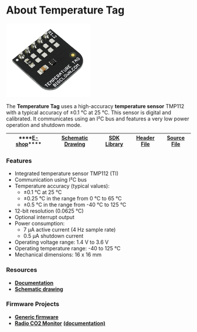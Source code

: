 # About Temperature Tag

![](../.gitbook/assets/_basics_module-overview_temperature-tag.png)

The **Temperature Tag** uses a high-accuracy **temperature sensor** TMP112 with a typical accuracy of ±0.1 °C at 25 °C. This sensor is digital and calibrated. It communicates using an I²C bus and features a very low power operation and shutdown mode.

| \*\*\*\*[**E-shop**](https://shop.bigclown.com/temperature-tag)\*\*\*\* | [**Schematic Drawing**](https://github.com/bigclownlabs/bc-hardware/tree/master/out/bc-tag-temperature) | [**SDK Library**](https://sdk.bigclown.com/group__bc__tag__temperature) | [**Header File**](https://github.com/bigclownlabs/bcf-sdk/blob/master/bcl/inc/bc_tag_temperature.h) | [**Source File**](https://github.com/bigclownlabs/bcf-sdk/blob/master/bcl/src/bc_tag_temperature.c) |
| :---: | :---: | :---: | :---: | :---: |


### Features <a id="features"></a>

* Integrated temperature sensor TMP112 \(TI\)
* Communication using I²C bus
* Temperature accuracy \(typical values\):
  * ±0.1 °C at 25 °C
  * ±0.25 °C in the range from 0 °C to 65 °C
  * ±0.5 °C in the range from -40 °C to 125 °C
* 12-bit resolution \(0.0625 °C\)
* Optional interrupt output
* Power consumption:
  * 7 µA active current \(4 Hz sample rate\)
  * 0.5 µA shutdown current
* Operating voltage range: 1.4 V to 3.6 V
* Operating temperature range: -40 to 125 °C
* Mechanical dimensions: 16 x 16 mm

### Resources <a id="resources"></a>

* [**Documentation**](about-temperature-tag.md)
* [**Schematic drawing**](https://github.com/bigclownlabs/bc-hardware/tree/master/out/bc-tag-temperature)

### Firmware Projects <a id="firmware-projects"></a>

* [**Generic firmware**](https://github.com/bigclownlabs/bcf-generic-node/releases)
* [**Radio CO2 Monitor**](https://github.com/bigclownlabs/bcf-radio-co2-monitor/releases) [**\(documentation\)**](https://www.bigclown.com/doc/projects/radio-co2-monitor/)

